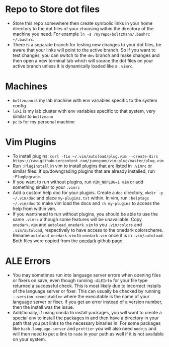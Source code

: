 # Repo to Store dot files
- Store this repo somewhere then create symbolic links in your home directory to the dot files of your choosing within the directory of the machine you need. For example `ln -s /myrepo/boltzmann/.bashrc ~/.bashrc`.
- There is a separate branch for testing new changes to your dot files, be aware that your links will point to the active branch. So if you want to test changes, you can switch to the `dev` branch and make changes and then open a new terminal tab which will source the dot files on your active branch unless it is dynamically loaded like a `.vimrc`.

# Machines
- `boltzmann` is my lab machine with env variables specific to the system config
- `loki` is my lab cluster with env variables specific to that system, very similar to `boltzmann`
- `pc` is for my personal machine

# Vim Plugins
- To install plugins: `curl -fLo ~/.vim/autoload/plug.vim --create-dirs https://raw.githubusercontent.com/junegunn/vim-plug/master/plug.vim`
- Run `:PlugInstall` in vim to install plugins that are listed in `.vimrc` or similar files. If up/downgrading plugins that are already installed, run `:PlugUpgrade`.
- If you want to run without plugins, run `VIM_NOPLUG=1 vim` or add something similar to your `.vimrc`
- Add a custom help doc for your plugins. Create a `doc` directory, `mkdir -p ~/.vim/doc` and place `my-plugins.txt` within. In vim, run `:helptags ~/.vim/doc` to make vim load the docs and `:h my-plugins` to access the help from within vim.
- If you want/need to run without plugins, you should be able to use the same `.vimrc` although some features will be unavailable. Copy `onedark.vim` and `autoload_onedark.vim` to you `.vim/colors` and `.vim/autoload`, respectively to have access to the onedark colorscheme. Rename `autoload_onedark.vim` to `onedark.vim` once it is in `.vim/autoload`. Both files were copied from the [onedark][onedark] github page.

# ALE Errors
- You may sometimes run into language server errors when opening files or fixers on save, even though running `:ALEInfo` for your file type returned a successful check. This is most likely due to incorrect installs of the language server or fixer. This can usually be checked by running `--version <executable>` where the executable is the name of your language server or fixer. If you get an error instead of a version number, then the install was the issue.
- Additionally, if using conda to install packages, you will want to create a special env to install the packages in and then have a directory in your path that you put links to the necessary binaries in. For some packages like `bash-language-server` and `prettier` you will also need `nodejs` and will then need to put a link to `node` in your path as well if it is not available on your system.

[onedark]: https://github.com/joshdick/onedark.vim
